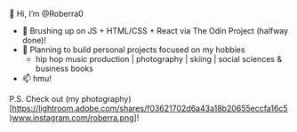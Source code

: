 👋 Hi, I’m @Roberra0
  * 🌱 Brushing up on JS + HTML/CSS + React via The Odin Project (halfway done)!
  * 👀 Planning to build personal projects focused on my hobbies
    * hip hop music production | photography | skiing | social sciences & business books
  * 📫 hmu!

P.S. Check out (my photography)[https://lightroom.adobe.com/shares/f03621702d6a43a18b20655eccfa16c5)www.instagram.com/roberra.png]!
<!---
Roberra0/Roberra0 is a ✨ special ✨ repository because its `README.md` (this file) appears on your GitHub profile.
You can click the Preview link to take a look at your changes.
--->
